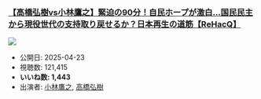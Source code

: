 ### [【高橋弘樹vs小林鷹之】緊迫の90分！自民ホープが激白…国民民主から現役世代の支持取り戻せるか？日本再生の道筋【ReHacQ】](https://www.youtube.com/watch?v=NSwPI5DtDOY)
[![](https://img.youtube.com/vi/NSwPI5DtDOY/sddefault.jpg)](https://www.youtube.com/watch?v=NSwPI5DtDOY)
-   公開日: 2025-04-23
-   視聴数: 121,415
-   **いいね数: 1,443**
-   出演者: [小林鷹之](/rehacq_fan/people/小林鷹之 "wikilink"), [高橋弘樹](/rehacq_fan/people/高橋弘樹 "wikilink")
